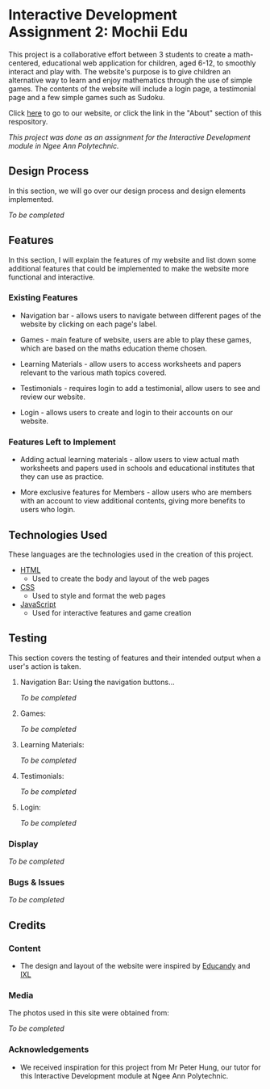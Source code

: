 # Interactive Development Assignment 2: Mochii Edu

This project is a collaborative effort between 3 students to create a math-centered, educational web application for children, aged 6-12, to smoothly interact and play with. The website's purpose is to give children an alternative way to learn and enjoy mathematics through the use of simple games. The contents of the website will include a login page, a testimonial page and a few simple games such as Sudoku.

Click [here](...) to go to our website, or click the link in the "About" section of this respository.

_This project was done as an assignment for the Interactive Development module in Ngee Ann Polytechnic._

## Design Process

In this section, we will go over our design process and design elements implemented.

_To be completed_

## Features

In this section, I will explain the features of my website and list down some additional features that could be implemented to make the website more functional and interactive.

### Existing Features

- Navigation bar - allows users to navigate between different pages of the website by clicking on each page's label.

- Games - main feature of website, users are able to play these games, which are based on the maths education theme chosen.

- Learning Materials - allow users to access worksheets and papers relevant to the various math topics covered.

- Testimonials - requires login to add a testimonial, allow users to see and review our website.

- Login - allows users to create and login to their accounts on our website.

### Features Left to Implement

- Adding actual learning materials - allow users to view actual math worksheets and papers used in schools and educational institutes that they can use as practice.

- More exclusive features for Members - allow users who are members with an account to view additional contents, giving more benefits to users who login.

## Technologies Used

These languages are the technologies used in the creation of this project.

- [HTML](https://developer.mozilla.org/en-US/docs/Web/HTML)
  - Used to create the body and layout of the web pages
- [CSS](https://developer.mozilla.org/en-US/docs/Web/CSS)
  - Used to style and format the web pages
- [JavaScript](https://developer.mozilla.org/en-US/docs/Web/JavaScript)
  - Used for interactive features and game creation

## Testing

This section covers the testing of features and their intended output when a user's action is taken.

1. Navigation Bar:
   Using the navigation buttons...

   _To be completed_

2. Games:

   _To be completed_

3. Learning Materials:

   _To be completed_

4. Testimonials:

   _To be completed_

5. Login:

   _To be completed_

### Display

_To be completed_

### Bugs & Issues

_To be completed_

## Credits

### Content

- The design and layout of the website were inspired by [Educandy](https://www.educandy.com/) and [IXL](https://sg.ixl.com/)

### Media

The photos used in this site were obtained from:

_To be completed_

### Acknowledgements

- We received inspiration for this project from Mr Peter Hung, our tutor for this Interactive Development module at Ngee Ann Polytechnic.

